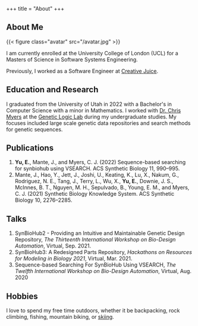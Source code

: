 +++
title = "About"
+++

## About Me

{{< figure class="avatar" src="/avatar.jpg" >}}

I am currently enrolled at the University College of London (UCL) for a Masters of Science in Software Systems Engineering.

Previously, I worked as a Software Engineer at [Creative Juice](https://www.getjuice.com/). 

## Education and Research

I graduated from the University of Utah in 2022 with a Bachelor's in Computer Science with a minor in Mathematics. I worked with [Dr. Chris Myers](https://www.colorado.edu/ecee/chris-myers) at the [Genetic Logic Lab](http://geneticlogiclab.org/) during my undergraduate studies. My focuses included large scale genetic data repositories and search methods for genetic sequences.

## Publications
1. **Yu, E.**, Mante, J., and Myers, C. J. (2022) Sequence-based searching for synbiohub using VSEARCH. ACS Synthetic Biology 11, 990–995.
2. Mante, J., Hao, Y., Jett, J., Joshi, U., Keating, K., Lu, X., Nakum, G., Rodriguez, N. E., Tang, J., Terry, L., Wu, X., **Yu, E.**, Downie, J. S., McInnes, B. T., Nguyen, M. H., Sepulvado, B., Young, E. M., and Myers, C. J. (2021) Synthetic Biology Knowledge System. ACS Synthetic Biology 10, 2276–2285.

## Talks
1. SynBioHub2 - Providing an Intuitive and Maintainable Genetic Design Repository, *The Thirteenth International Workshop on Bio-Design Automation*, Virtual, Sep. 2021.
2. SynBioHub3: A Redesigned Parts Repository, *Hackathons on Resources for Modeling in Biology 2021*, Virtual, Mar. 2021.
3. Sequence-based Searching For SynBioHub Using VSEARCH, *The Twelfth International Workshop on Bio-Design Automation*, Virtual, Aug. 2020

## Hobbies
I love to spend my free time outdoors, whether it be backpacking, rock climbing, fishing, mountain biking, or [skiing](https://www.youtube.com/watch?v=N9IFwDykJag).
